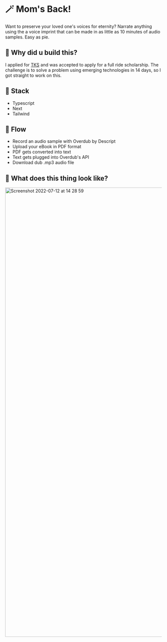 # 🪄 Mom's Back!

Want to preserve your loved one's voices for eternity? Narrate anything using the a voice imprint that can be made in as little as 10 minutes of audio samples. Easy as pie.

## 🤔 Why did u build this?
I applied for [TKS](https://tks.world) and was accepted to apply for a full ride scholarship. The challenge is to solve a problem using emerging technologies in 14 days, so I got straight to work on this.

## 🧰 Stack
- Typescript
- Next
- Tailwind

## 💨 Flow
- Record an audio sample with Overdub by Descript
- Upload your eBook in PDF format
- PDF gets converted into text
- Text gets plugged into Overdub's API
- Download dub .mp3 audio file


## 👀 What does this thing look like?
<img width="1440" alt="Screenshot 2022-07-12 at 14 28 59" src="https://user-images.githubusercontent.com/48355895/178568046-07737905-e85e-4c96-87f9-7c6bce15ff6c.png">
